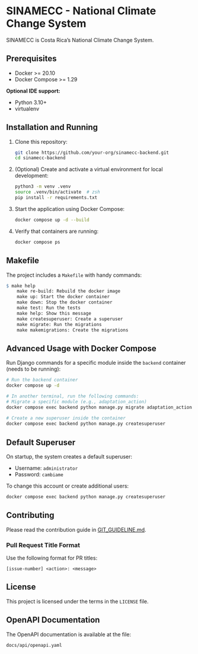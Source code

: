# SINAMECC - National Climate Change System

SINAMECC is Costa Rica’s National Climate Change System.

## Prerequisites

- Docker >= 20.10
- Docker Compose >= 1.29

**Optional IDE support:**
- Python 3.10+
- virtualenv

## Installation and Running

1. Clone this repository:
   ```bash
   git clone https://github.com/your-org/sinamecc-backend.git
   cd sinamecc-backend
   ```

2. (Optional) Create and activate a virtual environment for local development:
   ```bash
   python3 -m venv .venv
   source .venv/bin/activate  # zsh
   pip install -r requirements.txt
   ```

3. Start the application using Docker Compose:
   ```bash
   docker compose up -d --build
   ```

4. Verify that containers are running:
   ```bash
   docker compose ps
   ```

## Makefile

The project includes a `Makefile` with handy commands:

```makefile
$ make help
    make re-build: Rebuild the docker image
    make up: Start the docker container
    make down: Stop the docker container
    make test: Run the tests
    make help: Show this message
    make createsuperuser: Create a superuser
    make migrate: Run the migrations
    make makemigrations: Create the migrations
```

## Advanced Usage with Docker Compose

Run Django commands for a specific module inside the `backend` container (needs to be running):

```bash
# Run the backend container
docker compose up -d 

# In another terminal, run the following commands:
# Migrate a specific module (e.g., adaptation_action)
docker compose exec backend python manage.py migrate adaptation_action
 
# Create a new superuser inside the container
docker compose exec backend python manage.py createsuperuser
```

## Default Superuser

On startup, the system creates a default superuser:

- Username: `administrator`
- Password: `cambiame`

To change this account or create additional users:
```bash
docker compose exec backend python manage.py createsuperuser
```

## Contributing

Please read the contribution guide in [GIT_GUIDELINE.md](./GIT_GUIDELINE.md).

### Pull Request Title Format

Use the following format for PR titles:
```
[issue-number] <action>: <message>
```

## License

This project is licensed under the terms in the `LICENSE` file.


## OpenAPI Documentation
The OpenAPI documentation is available at the file:
```
docs/api/openapi.yaml
```

